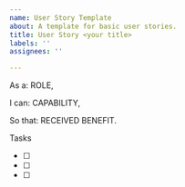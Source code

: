 ```yaml
---
name: User Story Template
about: A template for basic user stories.
title: User Story <your title>
labels: ''
assignees: ''

---
```


As a: ROLE,

I can: CAPABILITY,

So that: RECEIVED BENEFIT.

Tasks

- [ ] 
- [ ] 
- [ ]
